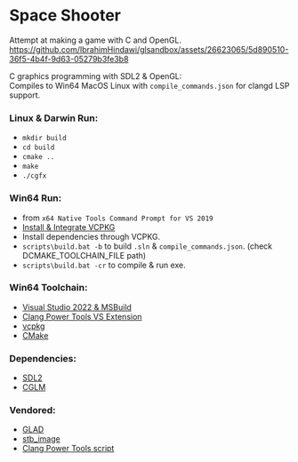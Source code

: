 # Space Shooter
Attempt at making a game with C and OpenGL.  
https://github.com/IbrahimHindawi/glsandbox/assets/26623065/5d890510-36f5-4b4f-9d63-05279b3fe3b8

C graphics programming with SDL2 & OpenGL:  
Compiles to Win64 MacOS Linux with `compile_commands.json` for clangd LSP support.

### Linux & Darwin Run:
* `mkdir build`
* `cd build`
* `cmake ..`
* `make`
* `./cgfx`

### Win64 Run:
* from `x64 Native Tools Command Prompt for VS 2019`
* [Install & Integrate VCPKG](https://learn.microsoft.com/en-us/vcpkg/examples/installing-and-using-packages)
* Install dependencies through VCPKG.
* `scripts\build.bat -b` to build `.sln` & `compile_commands.json`. (check DCMAKE_TOOLCHAIN_FILE path)
* `scripts\build.bat -cr` to compile & run exe.

### Win64 Toolchain:
* [Visual Studio 2022 & MSBuild](https://visualstudio.microsoft.com/downloads/)
* [Clang Power Tools VS Extension](https://marketplace.visualstudio.com/items?itemName=caphyon.ClangPowerTools)
* [vcpkg](https://github.com/Microsoft/vcpkg/)  
* [CMake](https://cmake.org/)

### Dependencies:
* [SDL2](https://www.libsdl.org/)  
* [CGLM](https://github.com/recp/cglm)  

### Vendored:
* [GLAD](https://glad.dav1d.de/)  
* [stb_image](https://github.com/nothings/stb)  
* [Clang Power Tools script](https://github.com/Caphyon/clang-power-tools/tree/master/ClangPowerTools/ClangPowerTools/Tooling/v1)
